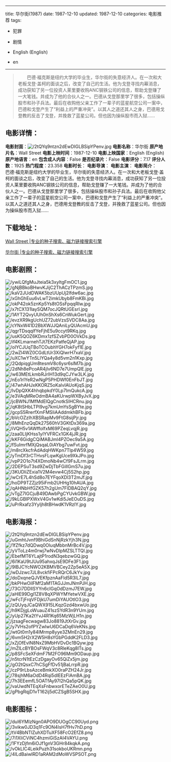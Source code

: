 
---
title: 华尔街(1987)
date: 1987-12-10
updated: 1987-12-10
categories: 电影推荐
tags:
- 犯罪
- 剧情

- English (English)
- en
---


> 　　巴德·福克斯是纽约大学的毕业生，华尔街的失意经济人。在一次和大老板戈登·盖柯的面谈之后，改变了自己的生活。他为戈登寻找内幕消息，成功获知了另一位投资人莱里要收购ANC钢铁公司的信息，帮助戈登赚了一大笔钱。并成为了他的合伙人之一。巴德从戈登那里学了很多，包括操纵股市和孙子兵法。最后在收购他父亲工作了一辈子的蓝星航空公司一案中，巴德和戈登产生了“利益上的严重冲突”。以其人之道还其人之身，巴德用戈登教的反击了戈登，并挽救了蓝星公司。但也因为操纵股市而入狱……

## **电影详情**：

**电影封面**：<img src="https://image.tmdb.org/t/p/w200/2tQYq9ntzn2dEwDIGLBSipYPenv.jpg" alt="/2tQYq9ntzn2dEwDIGLBSipYPenv.jpg" title="/2tQYq9ntzn2dEwDIGLBSipYPenv.jpg">
**电影名称**：华尔街
**原产地片名**：Wall Street
**电影上映时间**：1987-12-10
**电影上映国家**：English (English)
**原产地语言**：en
**包含成人内容**：False
**是否纪录片**：False
**电影评分**：7.17
**评分人数**：1925
**热门程度**：23.358
**电影时长**：
**电影导演**：
**电影主演**：
**电影简介**：　　巴德·福克斯是纽约大学的毕业生，华尔街的失意经济人。在一次和大老板戈登·盖柯的面谈之后，改变了自己的生活。他为戈登寻找内幕消息，成功获知了另一位投资人莱里要收购ANC钢铁公司的信息，帮助戈登赚了一大笔钱。并成为了他的合伙人之一。巴德从戈登那里学了很多，包括操纵股市和孙子兵法。最后在收购他父亲工作了一辈子的蓝星航空公司一案中，巴德和戈登产生了“利益上的严重冲突”。以其人之道还其人之身，巴德用戈登教的反击了戈登，并挽救了蓝星公司。但也因为操纵股市而入狱……

## **下载地址**：
[Wall Street |专业的种子搜索、磁力链接搜索引擎](https://movie.amd794.com:2083/?search=Wall%20Street&ordering=&mode=match_phrase&page_size=10&page=1)

[华尔街 |专业的种子搜索、磁力链接搜索引擎](https://movie.amd794.com:2083/?search=%E5%8D%8E%E5%B0%94%E8%A1%97&ordering=&mode=match_phrase&page_size=10&page=1)
 

## **电影剧照**：
<img src="https://image.tmdb.org/t/p/original/ywiLQfgMuJteia5k3xyItgFmOC1.jpg" alt="/ywiLQfgMuJteia5k3xyItgFmOC1.jpg" title="/ywiLQfgMuJteia5k3xyItgFmOC1.jpg"><img src="https://image.tmdb.org/t/p/original/gNjBBkoBHwvKJijC2ThACzTPzmS.jpg" alt="/gNjBBkoBHwvKJijC2ThACzTPzmS.jpg" title="/gNjBBkoBHwvKJijC2ThACzTPzmS.jpg"><img src="https://image.tmdb.org/t/p/original/kaV2JUdDWAK5bzUUpUj2lfdw6ac.jpg" alt="/kaV2JUdDWAK5bzUUpUj2lfdw6ac.jpg" title="/kaV2JUdDWAK5bzUUpUj2lfdw6ac.jpg"><img src="https://image.tmdb.org/t/p/original/xGhGhEuu6vLwT2imkUbyb8FmKBi.jpg" alt="/xGhGhEuu6vLwT2imkUbyb8FmKBi.jpg" title="/xGhGhEuu6vLwT2imkUbyb8FmKBi.jpg"><img src="https://image.tmdb.org/t/p/original/okP42ok5znKp5Ys8tOSsFpqqRIw.jpg" alt="/okP42ok5znKp5Ys8tOSsFpqqRIw.jpg" title="/okP42ok5znKp5Ys8tOSsFpqqRIw.jpg"><img src="https://image.tmdb.org/t/p/original/x7tCX131laySQM7ocJQRtUGEsrI.jpg" alt="/x7tCX131laySQM7ocJQRtUGEsrI.jpg" title="/x7tCX131laySQM7ocJQRtUGEsrI.jpg"><img src="https://image.tmdb.org/t/p/original/1AYT2QvyUUh0nShXs6CnWukGert.jpg" alt="/1AYT2QvyUUh0nShXs6CnWukGert.jpg" title="/1AYT2QvyUUh0nShXs6CnWukGert.jpg"><img src="https://image.tmdb.org/t/p/original/evzXR9kgUchUZ72ubVzsSVDC8Aa.jpg" alt="/evzXR9kgUchUZ72ubVzsSVDC8Aa.jpg" title="/evzXR9kgUchUZ72ubVzsSVDC8Aa.jpg"><img src="https://image.tmdb.org/t/p/original/cYNxW41D2BbXWJJQAniLyQUAcmU.jpg" alt="/cYNxW41D2BbXWJJQAniLyQUAcmU.jpg" title="/cYNxW41D2BbXWJJQAniLyQUAcmU.jpg"><img src="https://image.tmdb.org/t/p/original/qgrTDsqqlfYeFjhE5u9ccyt9RKq.jpg" alt="/qgrTDsqqlfYeFjhE5u9ccyt9RKq.jpg" title="/qgrTDsqqlfYeFjhE5u9ccyt9RKq.jpg"><img src="https://image.tmdb.org/t/p/original/usK5QOZ6KDmx1zfSZvbPD0OVkDs.jpg" alt="/usK5QOZ6KDmx1zfSZvbPD0OVkDs.jpg" title="/usK5QOZ6KDmx1zfSZvbPD0OVkDs.jpg"><img src="https://image.tmdb.org/t/p/original/if4KLmarnehTJt7EKzPatfeQjAP.jpg" alt="/if4KLmarnehTJt7EKzPatfeQjAP.jpg" title="/if4KLmarnehTJt7EKzPatfeQjAP.jpg"><img src="https://image.tmdb.org/t/p/original/oIYCJUqTBoTCOubhYGH7okFyf1E.jpg" alt="/oIYCJUqTBoTCOubhYGH7okFyf1E.jpg" title="/oIYCJUqTBoTCOubhYGH7okFyf1E.jpg"><img src="https://image.tmdb.org/t/p/original/2wZl4WZ0CGdLtUr3XiQlwrH7xaV.jpg" alt="/2wZl4WZ0CGdLtUr3XiQlwrH7xaV.jpg" title="/2wZl4WZ0CGdLtUr3XiQlwrH7xaV.jpg"><img src="https://image.tmdb.org/t/p/original/uXC1wYTn5LlYQa4y8d5vm2n1Kxp.jpg" alt="/uXC1wYTn5LlYQa4y8d5vm2n1Kxp.jpg" title="/uXC1wYTn5LlYQa4y8d5vm2n1Kxp.jpg"><img src="https://image.tmdb.org/t/p/original/2QdpiqgUm8tesmV8c6ysr6slM7b.jpg" alt="/2QdpiqgUm8tesmV8c6ysr6slM7b.jpg" title="/2QdpiqgUm8tesmV8c6ysr6slM7b.jpg"><img src="https://image.tmdb.org/t/p/original/2dNh8ePcoAR4jIv6ND7e7UmpQlE.jpg" alt="/2dNh8ePcoAR4jIv6ND7e7UmpQlE.jpg" title="/2dNh8ePcoAR4jIv6ND7e7UmpQlE.jpg"><img src="https://image.tmdb.org/t/p/original/w63MEtLkmbRJrIH13d9qCJYw3LK.jpg" alt="/w63MEtLkmbRJrIH13d9qCJYw3LK.jpg" title="/w63MEtLkmbRJrIH13d9qCJYw3LK.jpg"><img src="https://image.tmdb.org/t/p/original/nEo1rIYeR2wNgP5PHDWf0EnFbJT.jpg" alt="/nEo1rIYeR2wNgP5PHDWf0EnFbJT.jpg" title="/nEo1rIYeR2wNgP5PHDWf0EnFbJT.jpg"><img src="https://image.tmdb.org/t/p/original/47whAHJxKKORZ5oKalvIAUoKjqS.jpg" alt="/47whAHJxKKORZ5oKalvIAUoKjqS.jpg" title="/47whAHJxKKORZ5oKalvIAUoKjqS.jpg"><img src="https://image.tmdb.org/t/p/original/lvDpQXK4hhqbpkdY0Lp7ImQukcA.jpg" alt="/lvDpQXK4hhqbpkdY0Lp7ImQukcA.jpg" title="/lvDpQXK4hhqbpkdY0Lp7ImQukcA.jpg"><img src="https://image.tmdb.org/t/p/original/e3VAqMReOdmBA4aKUrwpWXByJvX.jpg" alt="/e3VAqMReOdmBA4aKUrwpWXByJvX.jpg" title="/e3VAqMReOdmBA4aKUrwpWXByJvX.jpg"><img src="https://image.tmdb.org/t/p/original/jcBWNJ1MfMdElQgCnotkSIHCRnu.jpg" alt="/jcBWNJ1MfMdElQgCnotkSIHCRnu.jpg" title="/jcBWNJ1MfMdElQgCnotkSIHCRnu.jpg"><img src="https://image.tmdb.org/t/p/original/qK8tSHbLTPl9vg7kmUmYsSgBYte.jpg" alt="/qK8tSHbLTPl9vg7kmUmYsSgBYte.jpg" title="/qK8tSHbLTPl9vg7kmUmYsSgBYte.jpg"><img src="https://image.tmdb.org/t/p/original/gcpS5RrerfXmFMSIiAAddmkhBFb.jpg" alt="/gcpS5RrerfXmFMSIiAAddmkhBFb.jpg" title="/gcpS5RrerfXmFMSIiAAddmkhBFb.jpg"><img src="https://image.tmdb.org/t/p/original/bVcOZzIhXBSRapMv9FtG8sijPjr.jpg" alt="/bVcOZzIhXBSRapMv9FtG8sijPjr.jpg" title="/bVcOZzIhXBSRapMv9FtG8sijPjr.jpg"><img src="https://image.tmdb.org/t/p/original/8MhEnzQqDk27S60hV3GKtDx369a.jpg" alt="/8MhEnzQqDk27S60hV3GKtDx369a.jpg" title="/8MhEnzQqDk27S60hV3GKtDx369a.jpg"><img src="https://image.tmdb.org/t/p/original/iVQH5v1AWffoIfxM69PZeqLvqjR.jpg" alt="/iVQH5v1AWffoIfxM69PZeqLvqjR.jpg" title="/iVQH5v1AWffoIfxM69PZeqLvqjR.jpg"><img src="https://image.tmdb.org/t/p/original/zaa0LIjKHss1yIYVFRCx1GK4jJR.jpg" alt="/zaa0LIjKHss1yIYVFRCx1GK4jJR.jpg" title="/zaa0LIjKHss1yIYVFRCx1GK4jJR.jpg"><img src="https://image.tmdb.org/t/p/original/kKF6GidgCQiMABJml4PZOec9a5A.jpg" alt="/kKF6GidgCQiMABJml4PZOec9a5A.jpg" title="/kKF6GidgCQiMABJml4PZOec9a5A.jpg"><img src="https://image.tmdb.org/t/p/original/fSuImrfMXjQsqaL0iAYbg7uwFvt.jpg" alt="/fSuImrfMXjQsqaL0iAYbg7uwFvt.jpg" title="/fSuImrfMXjQsqaL0iAYbg7uwFvt.jpg"><img src="https://image.tmdb.org/t/p/original/m8rcXkcfrAdAdqHWKpn7Tlp4W59.jpg" alt="/m8rcXkcfrAdAdqHWKpn7Tlp4W59.jpg" title="/m8rcXkcfrAdAdqHWKpn7Tlp4W59.jpg"><img src="https://image.tmdb.org/t/p/original/yTmDf3rCTHvsFLqwKgUce9XkJPo.jpg" alt="/yTmDf3rCTHvsFLqwKgUce9XkJPo.jpg" title="/yTmDf3rCTHvsFLqwKgUce9XkJPo.jpg"><img src="https://image.tmdb.org/t/p/original/vpP2O1o7t4XDmoNb4wCf9FsJLrm.jpg" alt="/vpP2O1o7t4XDmoNb4wCf9FsJLrm.jpg" title="/vpP2O1o7t4XDmoNb4wCf9FsJLrm.jpg"><img src="https://image.tmdb.org/t/p/original/2DEPSuT3sd9ZwDjTbFGillGmS7u.jpg" alt="/2DEPSuT3sd9ZwDjTbFGillGmS7u.jpg" title="/2DEPSuT3sd9ZwDjTbFGillGmS7u.jpg"><img src="https://image.tmdb.org/t/p/original/3KUDliZExia1V2M4evw4Cj5S2hp.jpg" alt="/3KUDliZExia1V2M4evw4Cj5S2hp.jpg" title="/3KUDliZExia1V2M4evw4Cj5S2hp.jpg"><img src="https://image.tmdb.org/t/p/original/wCrE7L4hSd8o7EYFqoXDl3T2mJf.jpg" alt="/wCrE7L4hSd8o7EYFqoXDl3T2mJf.jpg" title="/wCrE7L4hSd8o7EYFqoXDl3T2mJf.jpg"><img src="https://image.tmdb.org/t/p/original/hoDP9TZZjz95iFmb2UHHg10hAUA.jpg" alt="/hoDP9TZZjz95iFmb2UHHg10hAUA.jpg" title="/hoDP9TZZjz95iFmb2UHHg10hAUA.jpg"><img src="https://image.tmdb.org/t/p/original/qAHNbHfGZK57h2gUm7FlDBAQ2qY.jpg" alt="/qAHNbHfGZK57h2gUm7FlDBAQ2qY.jpg" title="/qAHNbHfGZK57h2gUm7FlDBAQ2qY.jpg"><img src="https://image.tmdb.org/t/p/original/vTgZ7IGCjuB49DAwbPgCYUvkGBW.jpg" alt="/vTgZ7IGCjuB49DAwbPgCYUvkGBW.jpg" title="/vTgZ7IGCjuB49DAwbPgCYUvkGBW.jpg"><img src="https://image.tmdb.org/t/p/original/9kLGBIPXWxV4Gv1wKdi5JeEOuDS.jpg" alt="/9kLGBIPXWxV4Gv1wKdi5JeEOuDS.jpg" title="/9kLGBIPXWxV4Gv1wKdi5JeEOuDS.jpg"><img src="https://image.tmdb.org/t/p/original/uPrRxafz3YyIjh8tBHwdK1VRzlY.jpg" alt="/uPrRxafz3YyIjh8tBHwdK1VRzlY.jpg" title="/uPrRxafz3YyIjh8tBHwdK1VRzlY.jpg">

## **电影海报**：
<img src="https://image.tmdb.org/t/p/original/2tQYq9ntzn2dEwDIGLBSipYPenv.jpg" alt="/2tQYq9ntzn2dEwDIGLBSipYPenv.jpg" title="/2tQYq9ntzn2dEwDIGLBSipYPenv.jpg"><img src="https://image.tmdb.org/t/p/original/uGmhtJvnf9BhiGdSnNjRzkYjh3N.jpg" alt="/uGmhtJvnf9BhiGdSnNjRzkYjh3N.jpg" title="/uGmhtJvnf9BhiGdSnNjRzkYjh3N.jpg"><img src="https://image.tmdb.org/t/p/original/1fZfkz7dQDwq0OluqMbbnMrBc4V.jpg" alt="/1fZfkz7dQDwq0OluqMbbnMrBc4V.jpg" title="/1fZfkz7dQDwq0OluqMbbnMrBc4V.jpg"><img src="https://image.tmdb.org/t/p/original/yVToLz4m0rwj7wNvDlpMZSLTTQl.jpg" alt="/yVToLz4m0rwj7wNvDlpMZSLTTQl.jpg" title="/yVToLz4m0rwj7wNvDlpMZSLTTQl.jpg"><img src="https://image.tmdb.org/t/p/original/EbefMT6YLajtP1rodN3qebzwGQ.jpg" alt="/EbefMT6YLajtP1rodN3qebzwGQ.jpg" title="/EbefMT6YLajtP1rodN3qebzwGQ.jpg"><img src="https://image.tmdb.org/t/p/original/6i1KaU9tJUu95ahxqJsE9DFe3F1.jpg" alt="/6i1KaU9tJUu95ahxqJsE9DFe3F1.jpg" title="/6i1KaU9tJUu95ahxqJsE9DFe3F1.jpg"><img src="https://image.tmdb.org/t/p/original/9lBJCYcNWO2KBMVBCey2Zp5eA5X.jpg" alt="/9lBJCYcNWO2KBMVBCey2Zp5eA5X.jpg" title="/9lBJCYcNWO2KBMVBCey2Zp5eA5X.jpg"><img src="https://image.tmdb.org/t/p/original/wDJzwc7JL8vckfiFPcRQrC6JkYv.jpg" alt="/wDJzwc7JL8vckfiFPcRQrC6JkYv.jpg" title="/wDJzwc7JL8vckfiFPcRQrC6JkYv.jpg"><img src="https://image.tmdb.org/t/p/original/doDxqneQJVEKfpznAaFId5R3lL7.jpg" alt="/doDxqneQJVEKfpznAaFId5R3lL7.jpg" title="/doDxqneQJVEKfpznAaFId5R3lL7.jpg"><img src="https://image.tmdb.org/t/p/original/bkPHwOilFMf2aM1TAGJJmJNmPJH.jpg" alt="/bkPHwOilFMf2aM1TAGJJmJNmPJH.jpg" title="/bkPHwOilFMf2aM1TAGJJmJNmPJH.jpg"><img src="https://image.tmdb.org/t/p/original/73Ci7DDllSYYn6cIGqOdDzmJ7EW.jpg" alt="/73Ci7DDllSYYn6cIGqOdDzmJ7EW.jpg" title="/73Ci7DDllSYYn6cIGqOdDzmJ7EW.jpg"><img src="https://image.tmdb.org/t/p/original/aHlE99Dgl1Z8V8qXPWYMYetwVXE.jpg" alt="/aHlE99Dgl1Z8V8qXPWYMYetwVXE.jpg" title="/aHlE99Dgl1Z8V8qXPWYMYetwVXE.jpg"><img src="https://image.tmdb.org/t/p/original/wFcTjFrqVFDjkU7umDiYAUOtlO3.jpg" alt="/wFcTjFrqVFDjkU7umDiYAUOtlO3.jpg" title="/wFcTjFrqVFDjkU7umDiYAUOtlO3.jpg"><img src="https://image.tmdb.org/t/p/original/zQUyqJCaQWX915LKqzGzd4bxwUo.jpg" alt="/zQUyqJCaQWX915LKqzGzd4bxwUo.jpg" title="/zQUyqJCaQWX915LKqzGzd4bxwUo.jpg"><img src="https://image.tmdb.org/t/p/original/h9KDjgLoWuauZ41szSYdR3n9YUm.jpg" alt="/h9KDjgLoWuauZ41szSYdR3n9YUm.jpg" title="/h9KDjgLoWuauZ41szSYdR3n9YUm.jpg"><img src="https://image.tmdb.org/t/p/original/yUp27Ka2tYvJ4R1Kq65MzWjLH1n.jpg" alt="/yUp27Ka2tYvJ4R1Kq65MzWjLH1n.jpg" title="/yUp27Ka2tYvJ4R1Kq65MzWjLH1n.jpg"><img src="https://image.tmdb.org/t/p/original/jzsagFecwagw83Jo8819JtXrGv.jpg" alt="/jzsagFecwagw83Jo8819JtXrGv.jpg" title="/jzsagFecwagw83Jo8819JtXrGv.jpg"><img src="https://image.tmdb.org/t/p/original/y7VHs2ofPYZwlwU6DCaDq6VeKNs.jpg" alt="/y7VHs2ofPYZwlwU6DCaDq6VeKNs.jpg" title="/y7VHs2ofPYZwlwU6DCaDq6VeKNs.jpg"><img src="https://image.tmdb.org/t/p/original/wtGt0m1y84lMrmp8yye3ZMnEn29.jpg" alt="/wtGt0m1y84lMrmp8yye3ZMnEn29.jpg" title="/wtGt0m1y84lMrmp8yye3ZMnEn29.jpg"><img src="https://image.tmdb.org/t/p/original/6vm5H2rX2W5H8sYGbPGddK2FLD3.jpg" alt="/6vm5H2rX2W5H8sYGbPGddK2FLD3.jpg" title="/6vm5H2rX2W5H8sYGbPGddK2FLD3.jpg"><img src="https://image.tmdb.org/t/p/original/xZjOfEvlN8NxZ9MbHVDvDc1BQyw.jpg" alt="/xZjOfEvlN8NxZ9MbHVDvDc1BQyw.jpg" title="/xZjOfEvlN8NxZ9MbHVDvDc1BQyw.jpg"><img src="https://image.tmdb.org/t/p/original/mZlLcBYBOsFWqV3c8RleKqg8lTs.jpg" alt="/mZlLcBYBOsFWqV3c8RleKqg8lTs.jpg" title="/mZlLcBYBOsFWqV3c8RleKqg8lTs.jpg"><img src="https://image.tmdb.org/t/p/original/p8SFcSeXFdmF7M2FO96Mm9ODaup.jpg" alt="/p8SFcSeXFdmF7M2FO96Mm9ODaup.jpg" title="/p8SFcSeXFdmF7M2FO96Mm9ODaup.jpg"><img src="https://image.tmdb.org/t/p/original/n5tcrN1tEzCzDgayOv65QiZx5jm.jpg" alt="/n5tcrN1tEzCzDgayOv65QiZx5jm.jpg" title="/n5tcrN1tEzCzDgayOv65QiZx5jm.jpg"><img src="https://image.tmdb.org/t/p/original/gO2tQsxC7hCSgFfDv51jBaLrrpR.jpg" alt="/gO2tQsxC7hCSgFfDv51jBaLrrpR.jpg" title="/gO2tQsxC7hCSgFfDv51jBaLrrpR.jpg"><img src="https://image.tmdb.org/t/p/original/czP9rLbsAzceBmkXO0raPZH24Jr.jpg" alt="/czP9rLbsAzceBmkXO0raPZH24Jr.jpg" title="/czP9rLbsAzceBmkXO0raPZH24Jr.jpg"><img src="https://image.tmdb.org/t/p/original/78sjhM6aOdD4Rqi5dIEEzFlAmBA.jpg" alt="/78sjhM6aOdD4Rqi5dIEEzFlAmBA.jpg" title="/78sjhM6aOdD4Rqi5dIEEzFlAmBA.jpg"><img src="https://image.tmdb.org/t/p/original/7h3EEemfL5OATfAy97I2hQa5pQK.jpg" alt="/7h3EEemfL5OATfAy97I2hQa5pQK.jpg" title="/7h3EEemfL5OATfAy97I2hQa5pQK.jpg"><img src="https://image.tmdb.org/t/p/original/vaUwdNTEqXsFnbwxorETeZAeO0U.jpg" alt="/vaUwdNTEqXsFnbwxorETeZAeO0U.jpg" title="/vaUwdNTEqXsFnbwxorETeZAeO0U.jpg"><img src="https://image.tmdb.org/t/p/original/gPbgRqjD1vT162ij5dCZSgB5SHX.jpg" alt="/gPbgRqjD1vT162ij5dCZSgB5SHX.jpg" title="/gPbgRqjD1vT162ij5dCZSgB5SHX.jpg">

## **电影图标**：
<img src="https://image.tmdb.org/t/p/original/duI6YMIzNgn0APO9DUOgCC90Uyd.png" alt="/duI6YMIzNgn0APO9DUOgCC90Uyd.png" title="/duI6YMIzNgn0APO9DUOgCC90Uyd.png"><img src="https://image.tmdb.org/t/p/original/3vikw0JD3q1Fc9ON4IsH7fHv7hD.png" alt="/3vikw0JD3q1Fc9ON4IsH7fHv7hD.png" title="/3vikw0JD3q1Fc9ON4IsH7fHv7hD.png"><img src="https://image.tmdb.org/t/p/original/tV4BbNTlZuhXDTuXF58FcO2EfZ8.png" alt="/tV4BbNTlZuhXDTuXF58FcO2EfZ8.png" title="/tV4BbNTlZuhXDTuXF58FcO2EfZ8.png"><img src="https://image.tmdb.org/t/p/original/7i1XIiCViNC4hzmiGiSzAI4VAYU.png" alt="/7i1XIiCViNC4hzmiGiSzAI4VAYU.png" title="/7i1XIiCViNC4hzmiGiSzAI4VAYU.png"><img src="https://image.tmdb.org/t/p/original/1FYzDjfm6iOJf1gnV3GHr84kqkA.png" alt="/1FYzDjfm6iOJf1gnV3GHr84kqkA.png" title="/1FYzDjfm6iOJf1gnV3GHr84kqkA.png"><img src="https://image.tmdb.org/t/p/original/vOkLIC4LeikPuzh31sokboUKRmn.png" alt="/vOkLIC4LeikPuzh31sokboUKRmn.png" title="/vOkLIC4LeikPuzh31sokboUKRmn.png"><img src="https://image.tmdb.org/t/p/original/4lLdBaiwIRD1aRAM2dMoWVSPSOT.png" alt="/4lLdBaiwIRD1aRAM2dMoWVSPSOT.png" title="/4lLdBaiwIRD1aRAM2dMoWVSPSOT.png">
